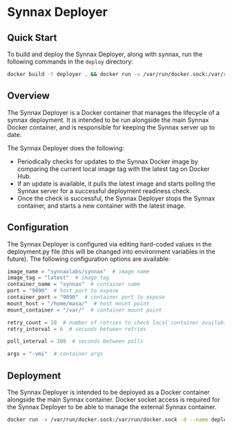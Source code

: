 # Synnax Deployer

## Quick Start
To build and deploy the Synnax Deployer, along with synnax, run the following commands in the `deploy` directory:

```bash
docker build -t deployer . && docker run -v /var/run/docker.sock:/var/run/docker.sock -d --name deployer --network=host --restart unless-stopped deployer:latest
```

## Overview
The Synnax Deployer is a Docker container that manages the lifecycle of a synnax deployment. It is intended to be run alongside the main Synnax Docker container, and is responsible for keeping the Synnax server up to date.

The Synnax Deployer does the following:
- Periodically checks for updates to the Synnax Docker image by comparing the current local image tag with the latest tag on Docker Hub.
- If an update is available, it pulls the latest image and starts polling the Synnax server for a successful deployment readiness check.
- Once the check is successful, the Synnax Deployer stops the Synnax container, and starts a new container with the latest image.

## Configuration
The Synnax Deployer is configured via editing hard-coded values in the deployment.py file (this will be changed into environment variables in the future).
The following configuration options are available:

```python
image_name = "synnaxlabs/synnax"  # image name
image_tag = "latest"  # image tag
container_name = "synnax"  # container name
port = "9090"  # host port to expose
container_port = "9090"  # container port to expose
mount_host = "/home/masa/"  # host mount point
mount_container = "/var/"  # container mount point

retry_count = 10  # number of retries to check local container availability
retry_interval = 6  # seconds between retries

poll_interval = 300  # seconds between polls

args = "-vmi"  # container args
```

## Deployment
The Synnax Deployer is intended to be deployed as a Docker container alongside the main Synnax container. Docker socket access is required for the Synnax Deployer to be able to manage the external Synnax container.

```bash
docker run -v /var/run/docker.sock:/var/run/docker.sock -d --name deployer --network=host --restart unless-stopped deployer:latest
```